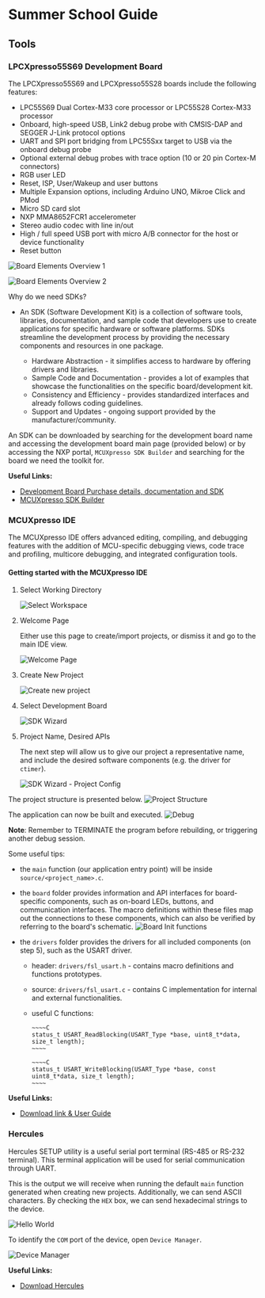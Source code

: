 
# Summer School Guide

## Tools

### LPCXpresso55S69 Development Board

The LPCXpresso55S69 and LPCXpresso55S28 boards include the following features:

- LPC55S69 Dual Cortex-M33 core processor or LPC55S28 Cortex-M33 processor
- Onboard, high-speed USB, Link2 debug probe with CMSIS-DAP and SEGGER J-Link protocol options
- UART and SPI port bridging from LPC55Sxx target to USB via the onboard debug probe
- Optional external debug probes with trace option (10 or 20 pin Cortex-M connectors)
- RGB user LED
- Reset, ISP, User/Wakeup and user buttons
- Multiple Expansion options, including Arduino UNO, Mikroe Click and PMod
- Micro SD card slot
- NXP MMA8652FCR1 accelerometer
- Stereo audio codec with line in/out
- High / full speed USB port with micro A/B connector for the host or device functionality
- Reset button

![Board Elements Overview 1](pics/lab_guide_board1.png "Board Elements Overview 1")

![Board Elements Overview 2](pics/lab_guide_board2.png "Board Elements Overview 2")

Why do we need SDKs?

- An SDK (Software Development Kit) is a collection of software tools, libraries, documentation, and sample code that developers use to create applications for specific hardware or software platforms. SDKs streamline the development process by providing the necessary components and resources in one package.

  - Hardware Abstraction - it simplifies access to hardware by offering drivers and libraries.
  - Sample Code and Documentation - provides a lot of examples that showcase the functionalities on the specific board/development kit.
  - Consistency and Efficiency - provides standardized interfaces and already follows coding guidelines.
  - Support and Updates - ongoing support provided by the manufacturer/community.

An SDK can be downloaded by searching for the development board name and accessing the development board main page (provided below) or by accessing the NXP portal, `MCUXpresso SDK Builder` and searching for the board we need the toolkit for.

**Useful Links:**

- [Development Board Purchase details, documentation and SDK](https://www.nxp.com/design/design-center/software/development-software/mcuxpresso-software-and-tools-/lpcxpresso-boards/lpcxpresso55s69-development-board:LPC55S69-EVK)
- [MCUXpresso SDK Builder](https://mcuxpresso.nxp.com/en/welcome)

### MCUXpresso IDE

The MCUXpresso IDE offers advanced editing, compiling, and debugging features with the addition of MCU-specific debugging views, code trace and profiling, multicore debugging, and integrated configuration tools.

#### Getting started with the MCUXpresso IDE

1. Select Working Directory

    ![Select Workspace](pics/lab_guide_workspace.png "Select Workspace")

2. Welcome Page

    Either use this page to create/import projects, or dismiss it and go to the main IDE view.

    ![Welcome Page](pics/lab_guide_welcome.png "Welcome Page")

3. Create New Project

    ![Create new project](pics/lab_guide_new_project.png "Create new project")

4. Select Development Board

    ![SDK Wizard](pics/lab_guide_SDK_wizard.png "SDK Wizard")

5. Project Name, Desired APIs

    The next step will allow us to give our project a representative name, and include the desired software components (e.g. the driver for `ctimer`).

    ![SDK Wizard - Project Config](pics/lab_guide_project_config.png "SDK Wizard - Project Config")

The project structure is presented below.
![Project Structure](pics/lab_guide_my_project.png "Project Structure")

The application can now be built and executed.
![Debug](pics/lab_guide_debug.png "Debug")

**Note**: Remember to TERMINATE the program before rebuilding, or triggering another debug session.

Some useful tips:

- the `main` function (our application entry point) will be inside `source/<project_name>.c`.
- the `board` folder provides information and API interfaces for board-specific components, such as on-board LEDs, buttons, and communication interfaces. The macro definitions within these files map out the connections to these components, which can also be verified by referring to the board's schematic.
    ![Board Init functions](pics/lab_guide_board_folder.png)
- the `drivers` folder provides the drivers for all included components (on step 5), such as the USART driver.

  - header: `drivers/fsl_usart.h` - contains macro definitions and functions prototypes.
  - source: `drivers/fsl_usart.c` - contains C implementation for internal and external functionalities.
  - useful C functions:

        ~~~~C
        status_t USART_ReadBlocking(USART_Type *base, uint8_t*data, size_t length);
        ~~~~
        
        ~~~~C
        status_t USART_WriteBlocking(USART_Type *base, const uint8_t*data, size_t length);
        ~~~~

**Useful Links:**

- [Download link & User Guide](https://www.nxp.com/design/design-center/software/development-software/mcuxpresso-software-and-tools-/mcuxpresso-integrated-development-environment-ide:MCUXpresso-IDE)

### Hercules

Hercules SETUP utility is a useful serial port terminal (RS-485 or RS-232 terminal). This terminal application will be used for serial communication through UART.

This is the output we will receive when running the default `main` function generated when creating new projects. Additionally, we can send ASCII characters. By checking the `HEX` box, we can send hexadecimal strings to the device.

![Hello World](pics/lab_guide_hercules.png "Hello World")

To identify the `COM` port of the device, open `Device Manager`.

![Device Manager](pics/lab_guide_dev_manager.png "Device Manager")

**Useful Links:**

- [Download Hercules](https://www.hw-group.com/software/hercules-setup-utility)